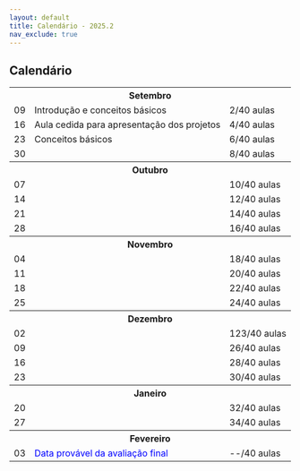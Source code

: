 ```yaml
---
layout: default
title: Calendário - 2025.2
nav_exclude: true
---
```


## Calendário

<table>
  <tr>
    <th colspan="3"><strong>Setembro</strong></th>
  </tr>
  <tr>
    <td>09</td>
    <td>Introdução e conceitos básicos</td>
    <td>2/40 aulas</td>
  </tr>
  <tr>
    <td>16</td>
    <td>Aula cedida para apresentação dos projetos</td>
    <td>4/40 aulas</td>
  </tr>
  <tr>
    <td>23</td>
    <td>Conceitos básicos</td>
    <td>6/40 aulas</td>
  </tr>
  <tr>
    <td>30</td>
    <td></td>
    <td>8/40 aulas</td>
  </tr>
  <tr>
    <th colspan="3"><strong>Outubro</strong></th>
  </tr>
  <tr>
    <td>07</td>
    <td></td>
    <td>10/40 aulas</td>
  </tr>
  <tr>
    <td>14</td>
    <td></td>
    <td>12/40 aulas</td>
  </tr>
  <tr>
    <td>21</td>
    <td></td>
    <td>14/40 aulas</td>
  </tr>
  <tr>
    <td>28</td>
    <td></td>
    <td>16/40 aulas</td>
  </tr>
  <tr>
    <th colspan="3"><strong>Novembro</strong></th>
  </tr>
  <tr>
    <td>04</td>
    <td></td>
    <td>18/40 aulas</td>
  </tr>
  <tr>
    <td>11</td>
    <td></td>
    <td>20/40 aulas</td>
  </tr>
  <tr>
    <td>18</td>
    <td></td>
    <td>22/40 aulas</td>
  </tr>
  <tr>
    <td>25</td>
    <td></td>
    <td>24/40 aulas</td>
  </tr>
  <tr>
    <th colspan="3"><strong>Dezembro</strong></th>
  </tr>
  <tr>
    <td>02</td>
    <td></td>
    <td>123/40 aulas</td>
  </tr>
  <tr>
    <td>09</td>
    <td></td>
    <td>26/40 aulas</td>
  </tr>
  <tr>
    <td>16</td>
    <td></td>
    <td>28/40 aulas</td>
  </tr>
  <tr>
    <td>23</td>
    <td></td>
    <td>30/40 aulas</td>
  </tr>
  <tr>
    <th colspan="3"><strong>Janeiro</strong></th>
  </tr>
  <tr>
    <td>20</td>
    <td></td>
    <td>32/40 aulas</td>
  </tr>
  <tr>
    <td>27</td>
    <td></td>
    <td>34/40 aulas</td>
  </tr>
  <tr>
    <th colspan="3"><strong>Fevereiro</strong></th>
  </tr>
  <tr>
    <td>03</td>
    <td style="color: blue;">Data provável da avaliação final</td>
    <td>--/40 aulas</td>
  </tr>
</table>
